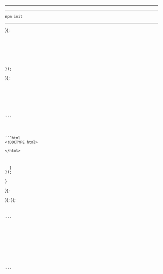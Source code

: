 























---










---




`npm init`









---





});
```







});
```




});
```







---




```html
<!DOCTYPE html>

</html>
```






```


  }
});
```




  }

  });

  });
});
```


---











---




